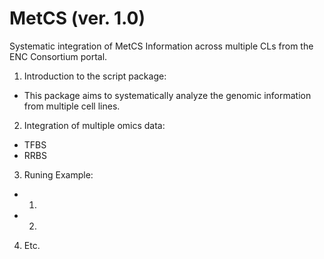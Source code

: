 MetCS (ver. 1.0)
=====
Systematic integration of MetCS Information across multiple CLs from the ENC Consortium portal.
1. Introduction to the script package:
 - This package aims to systematically analyze the genomic information from multiple cell lines.
2. Integration of multiple omics data:
 - TFBS
 - RRBS
3. Runing Example:
 - 1)
 - 2)	
4. Etc.
